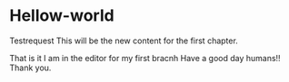 # Hellow-world
Testrequest
This will be the new content for the first chapter.

That is it I am in the editor for my first bracnh
Have a good day humans!!
Thank you.
